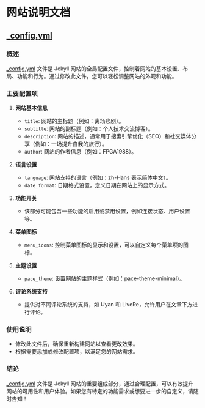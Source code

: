 # 网站说明文档

## [_config.yml](cci:7://file:///Users/wangbo/gitee/fpga1988.github.io/_config.yml)

### 概述
[_config.yml](cci:7://file:///Users/wangbo/gitee/fpga1988.github.io/_config.yml) 文件是 Jekyll 网站的全局配置文件，控制着网站的基本设置、布局、功能和行为。通过修改此文件，您可以轻松调整网站的外观和功能。

### 主要配置项

1. **网站基本信息**
   - `title`: 网站的主标题（例如：离场悲剧）。
   - `subtitle`: 网站的副标题（例如：个人技术交流博客）。
   - `description`: 网站的描述，通常用于搜索引擎优化（SEO）和社交媒体分享（例如：一场提升自我的旅行）。
   - `author`: 网站的作者信息（例如：FPGA1988）。

2. **语言设置**
   - `language`: 网站支持的语言（例如：zh-Hans 表示简体中文）。
   - `date_format`: 日期格式设置，定义日期在网站上的显示方式。

3. **功能开关**
   - 该部分可能包含一些功能的启用或禁用设置，例如连接状态、用户设置等。

4. **菜单图标**
   - `menu_icons`: 控制菜单图标的显示和设置，可以自定义每个菜单项的图标。

5. **主题设置**
   - `pace_theme`: 设置网站的主题样式（例如：pace-theme-minimal）。

6. **评论系统支持**
   - 提供对不同评论系统的支持，如 Uyan 和 LiveRe，允许用户在文章下方进行评论。

### 使用说明
- 修改此文件后，确保重新构建网站以查看更改效果。
- 根据需要添加或修改配置项，以满足您的网站需求。

### 结论
[_config.yml](cci:7://file:///Users/wangbo/gitee/fpga1988.github.io/_config.yml) 文件是 Jekyll 网站的重要组成部分，通过合理配置，可以有效提升网站的可用性和用户体验。如果您有特定的功能需求或想要进一步的自定义，请随时告知！
